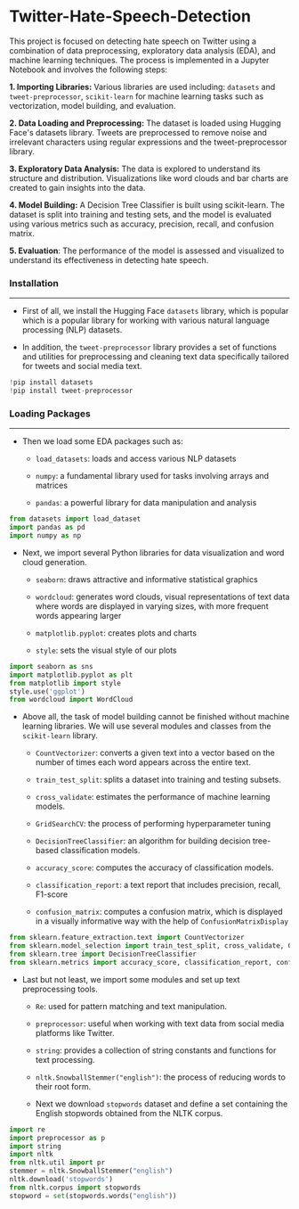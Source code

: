 # Twitter-Hate-Speech-Detection
This project is focused on detecting hate speech on Twitter using a combination of data preprocessing, exploratory data analysis (EDA), and machine learning techniques. The process is implemented in a Jupyter Notebook and involves the following steps:

**1. Importing Libraries:** Various libraries are used including: 
`datasets` and `tweet-preprocessor`, `scikit-learn` for machine learning tasks such as vectorization, model building, and evaluation.

**2. Data Loading and Preprocessing:** The dataset is loaded using Hugging Face's datasets library. Tweets are preprocessed to remove noise and irrelevant characters using regular expressions and the tweet-preprocessor library.

**3. Exploratory Data Analysis:** The data is explored to understand its structure and distribution. Visualizations like word clouds and bar charts are created to gain insights into the data.

**4. Model Building:** A Decision Tree Classifier is built using scikit-learn. The dataset is split into training and testing sets, and the model is evaluated using various metrics such as accuracy, precision, recall, and confusion matrix.

**5. Evaluation**: The performance of the model is assessed and visualized to understand its effectiveness in detecting hate speech.


### Installation
---

- First of all, we install the Hugging Face `datasets` library, which is popular which is a popular library for working with various natural language processing (NLP) datasets. 

- In addition, the `tweet-preprocessor` library provides a set of functions and utilities for preprocessing and cleaning text data specifically tailored for tweets and social media text. 

```python
!pip install datasets
!pip install tweet-preprocessor
```

### Loading Packages
---

- Then we load some EDA packages such as: 
    - `load_datasets`: loads and access various NLP datasets

    - `numpy`: a fundamental library used for tasks involving arrays and matrices 
    
    - `pandas`: a powerful library for data manipulation and analysis
 
```python
from datasets import load_dataset
import pandas as pd
import numpy as np
```

- Next, we import several Python libraries for data visualization and word cloud generation. 
     - `seaborn`: draws attractive and informative statistical graphics

     - `wordcloud`: generates word clouds, visual representations of text data where words are displayed in varying sizes, with more frequent words appearing larger

     - `matplotlib.pyplot`: creates plots and charts

     - `style`: sets the visual style of our plots

```python
import seaborn as sns
import matplotlib.pyplot as plt
from matplotlib import style
style.use('ggplot')
from wordcloud import WordCloud
```

- Above all, the task of model building cannot be finished without machine learning libraries. We will use several modules and classes from the `scikit-learn` library. 

    - `CountVectorizer`: converts a given text into a vector based on the number of times each word appears across the entire text. 
    
    - `train_test_split`: splits a dataset into training and testing subsets. 
    
    - `cross_validate`: estimates the performance of machine learning models.
 
    - `GridSearchCV`:  the process of performing hyperparameter tuning
    
   - `DecisionTreeClassifier`: an algorithm for building decision tree-based classification models. 
   
   - `accuracy_score`: computes the accuracy of classification models. 
   
   - `classification_report`: a text report that includes precision, recall, F1-score 
   
   - `confusion_matrix`: computes a confusion matrix, which is displayed in a visually informative way with the help of `ConfusionMatrixDisplay`

```python
from sklearn.feature_extraction.text import CountVectorizer
from sklearn.model_selection import train_test_split, cross_validate, GridSearchCV
from sklearn.tree import DecisionTreeClassifier
from sklearn.metrics import accuracy_score, classification_report, confusion_matrix, ConfusionMatrixDisplay
```

- Last but not least, we import some modules and set up text preprocessing tools. 
    - `Re`: used for pattern matching and text manipulation. 
    
    - `preprocessor`: useful when working with text data from social media platforms like Twitter.

    - `string`: provides a collection of string constants and functions for text processing. 
    
    - `nltk.SnowballStemmer("english")`: the process of reducing words to their root form.
    
    - Next we download `stopwords` dataset and define a set containing the English stopwords obtained from the NLTK corpus.  

```python
import re
import preprocessor as p
import string
import nltk
from nltk.util import pr
stemmer = nltk.SnowballStemmer("english")
nltk.download('stopwords')
from nltk.corpus import stopwords
stopword = set(stopwords.words("english"))
```

